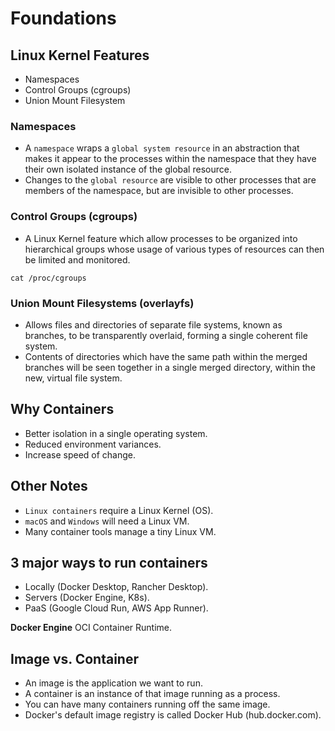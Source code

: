 # Foundations

## Linux Kernel Features

- Namespaces
- Control Groups (cgroups)
- Union Mount Filesystem

### Namespaces

- A `namespace` wraps a `global system resource` in an abstraction that makes it appear to the processes within the namespace that they have their own isolated instance of the global resource.
- Changes to the `global resource` are visible to other processes that are members of the namespace, but are invisible to other processes.

### Control Groups (cgroups)

- A Linux Kernel feature which allow processes to be organized into hierarchical groups whose usage of various types of resources can then be limited and monitored.

```shell
cat /proc/cgroups
```

### Union Mount Filesystems (overlayfs)

- Allows files and directories of separate file systems, known as branches, to be transparently overlaid, forming a single coherent file system.
- Contents of directories which have the same path within the merged branches will be seen together in a single merged directory, within the new, virtual file system.

## Why Containers

- Better isolation in a single operating system.
- Reduced environment variances.
- Increase speed of change.

## Other Notes

- `Linux containers` require a Linux Kernel (OS).
- `macOS` and `Windows` will need a Linux VM.
- Many container tools manage a tiny Linux VM.

## 3 major ways to run containers

- Locally (Docker Desktop, Rancher Desktop).
- Servers (Docker Engine, K8s).
- PaaS (Google Cloud Run, AWS App Runner).

**Docker Engine** OCI Container Runtime.

## Image vs. Container

- An image is the application we want to run.
- A container is an instance of that image running as a process.
- You can have many containers running off the same image.
- Docker's default image registry is called Docker Hub (hub.docker.com).